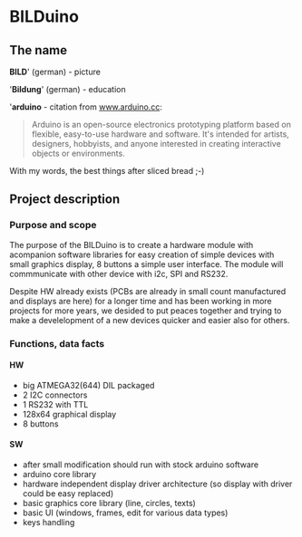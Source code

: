 # BILDuino #
## The name ##
**BILD**' (german) - picture

'**Bildung**' (german) - education

'**arduino** - citation from www.arduino.cc:
> Arduino is an open-source electronics prototyping platform based on flexible, easy-to-use
> hardware  and software. It's intended for artists, designers, hobbyists, and anyone interested in creating
> interactive objects or environments.

With my words, the best things after sliced bread ;-)

## Project description ##
### Purpose and scope ###
The purpose of the BILDuino is to create a hardware module with acompanion software libraries for easy creation of simple devices with small graphics display, 8 buttons a simple user interface.
The module will commmunicate with other device with i2c, SPI and RS232.

Despite HW already exists (PCBs are already in small count manufactured and displays are here) for a longer time and has been working in more projects for more years, we desided to put peaces
together and trying to make a develelopment of a new devices quicker and easier also for others.

### Functions, data facts ###
#### HW ####
  * big ATMEGA32(644) DIL packaged
  * 2 I2C connectors
  * 1 RS232 with TTL
  * 128x64 graphical display
  * 8 buttons
#### SW ####
  * after small modification should run with stock arduino software
  * arduino core library
  * hardware independent display driver architecture (so display with driver could be easy replaced)
  * basic graphics core library (line, circles, texts)
  * basic UI (windows, frames, edit for various data types)
  * keys handling